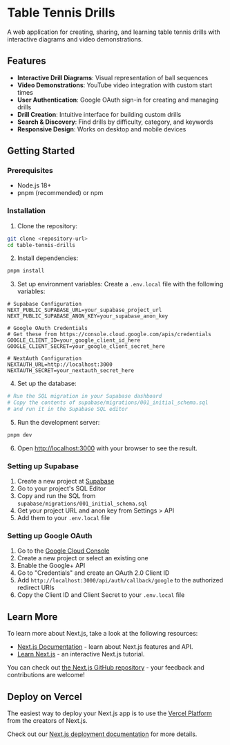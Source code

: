 # Table Tennis Drills

A web application for creating, sharing, and learning table tennis drills with interactive diagrams and video demonstrations.

## Features

- **Interactive Drill Diagrams**: Visual representation of ball sequences
- **Video Demonstrations**: YouTube video integration with custom start times
- **User Authentication**: Google OAuth sign-in for creating and managing drills
- **Drill Creation**: Intuitive interface for building custom drills
- **Search & Discovery**: Find drills by difficulty, category, and keywords
- **Responsive Design**: Works on desktop and mobile devices

## Getting Started

### Prerequisites

- Node.js 18+
- pnpm (recommended) or npm

### Installation

1. Clone the repository:

```bash
git clone <repository-url>
cd table-tennis-drills
```

2. Install dependencies:

```bash
pnpm install
```

3. Set up environment variables:
   Create a `.env.local` file with the following variables:

```env
# Supabase Configuration
NEXT_PUBLIC_SUPABASE_URL=your_supabase_project_url
NEXT_PUBLIC_SUPABASE_ANON_KEY=your_supabase_anon_key

# Google OAuth Credentials
# Get these from https://console.cloud.google.com/apis/credentials
GOOGLE_CLIENT_ID=your_google_client_id_here
GOOGLE_CLIENT_SECRET=your_google_client_secret_here

# NextAuth Configuration
NEXTAUTH_URL=http://localhost:3000
NEXTAUTH_SECRET=your_nextauth_secret_here
```

4. Set up the database:

```bash
# Run the SQL migration in your Supabase dashboard
# Copy the contents of supabase/migrations/001_initial_schema.sql
# and run it in the Supabase SQL editor
```

5. Run the development server:

```bash
pnpm dev
```

6. Open [http://localhost:3000](http://localhost:3000) with your browser to see the result.

### Setting up Supabase

1. Create a new project at [Supabase](https://supabase.com)
2. Go to your project's SQL Editor
3. Copy and run the SQL from `supabase/migrations/001_initial_schema.sql`
4. Get your project URL and anon key from Settings > API
5. Add them to your `.env.local` file

### Setting up Google OAuth

1. Go to the [Google Cloud Console](https://console.cloud.google.com/)
2. Create a new project or select an existing one
3. Enable the Google+ API
4. Go to "Credentials" and create an OAuth 2.0 Client ID
5. Add `http://localhost:3000/api/auth/callback/google` to the authorized redirect URIs
6. Copy the Client ID and Client Secret to your `.env.local` file

## Learn More

To learn more about Next.js, take a look at the following resources:

- [Next.js Documentation](https://nextjs.org/docs) - learn about Next.js features and API.
- [Learn Next.js](https://nextjs.org/learn) - an interactive Next.js tutorial.

You can check out [the Next.js GitHub repository](https://github.com/vercel/next.js) - your feedback and contributions are welcome!

## Deploy on Vercel

The easiest way to deploy your Next.js app is to use the [Vercel Platform](https://vercel.com/new?utm_medium=default-template&filter=next.js&utm_source=create-next-app&utm_campaign=create-next-app-readme) from the creators of Next.js.

Check out our [Next.js deployment documentation](https://nextjs.org/docs/app/building-your-application/deploying) for more details.
